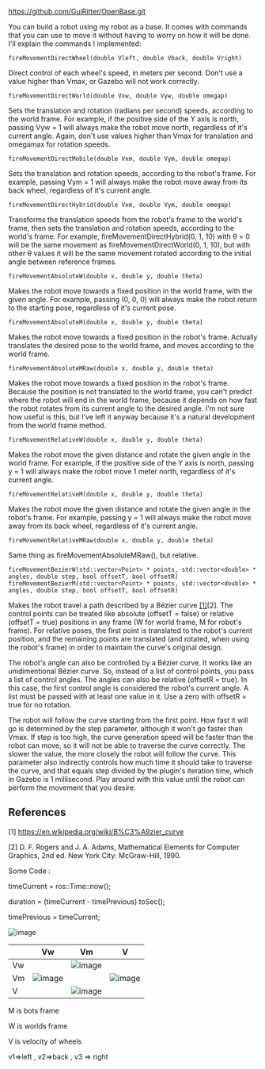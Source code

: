 https://github.com/GuiRitter/OpenBase.git

You can build a robot using my robot as a base. It comes with commands that you can use to move it without having to worry on how it will be done. I'll explain the commands I implemented:

````fireMovementDirectWheel(double Vleft, double Vback, double Vright)````

Direct control of each wheel's speed, in meters per second. Don't use a value higher than Vmax, or Gazebo will not work correctly.

````fireMovementDirectWorld(double Vxw, double Vyw, double omegap)````

Sets the translation and rotation (radians per second) speeds, according to the world frame. For example, if the positive side of the Y axis is north, passing Vyw = 1 will always make the robot move north, regardless of it's current angle. Again, don't use values higher than Vmax for translation and omegamax for rotation speeds.

````fireMovementDirectMobile(double Vxm, double Vym, double omegap)````

Sets the translation and rotation speeds, according to the robot's frame. For example, passing Vym = 1 will always make the robot move away from its back wheel, regardless of it's current angle.

````fireMovementDirectHybrid(double Vxm, double Vym, double omegap)````

Transforms the translation speeds from the robot's frame to the world's frame, then sets the translation and rotation speeds, according to the world's frame. For example, fireMovementDirectHybrid(0, 1, 10) with θ = 0 will be the same movement as fireMovementDirectWorld(0, 1, 10), but with other θ values it will be the same movement rotated according to the initial angle between reference frames.

````fireMovementAbsoluteW(double x, double y, double theta)````

Makes the robot move towards a fixed position in the world frame, with the given angle. For example, passing (0, 0, 0) will always make the robot return to the starting pose, regardless of it's current pose.

````fireMovementAbsoluteM(double x, double y, double theta)````

Makes the robot move towards a fixed position in the robot's frame. Actually translates the desired pose to the world frame, and moves according to the world frame.

````fireMovementAbsoluteMRaw(double x, double y, double theta)````

Makes the robot move towards a fixed position in the robot's frame. Because the position is not translated to the world frame, you can't predict where the robot will end in the world frame, because it depends on how fast the robot rotates from its current angle to the desired angle. I'm not sure how useful is this, but I've left it anyway because it's a natural development from the world frame method.

````fireMovementRelativeW(double x, double y, double theta)````

Makes the robot move the given distance and rotate the given angle in the world frame. For example, if the positive side of the Y axis is north, passing y = 1 will always make the robot move 1 meter north, regardless of it's current angle.

````fireMovementRelativeM(double x, double y, double theta)````

Makes the robot move the given distance and rotate the given angle in the robot's frame. For example, passing y = 1 will always make the robot move away from its back wheel, regardless of it's current angle.

````fireMovementRelativeMRaw(double x, double y, double theta)````

Same thing as fireMovementAbsoluteMRaw(), but relative.

````
fireMovementBezierW(std::vector<Point> * points, std::vector<double> * angles, double step, bool offsetT, bool offsetR)
fireMovementBezierM(std::vector<Point> * points, std::vector<double> * angles, double step, bool offsetT, bool offsetR)
````

Makes the robot travel a path described by a Bézier curve [[1]](https://en.wikipedia.org/wiki/B%C3%A9zier_curve)[2]. The control points can be treated like absolute (offsetT = false) or relative (offsetT = true) positions in any frame (W for world frame, M for robot's frame). For relative poses, the first point is translated to the robot's current position, and the remaining points are translated (and rotated, when using the robot's frame) in order to maintain the curve's original design.

The robot's angle can also be controlled by a Bézier curve. It works like an unidimentional Bézier curve. So, instead of a list of control points, you pass a list of control angles. The angles can also be relative (offsetR = true). In this case, the first control angle is considered the robot's current angle. A list must be passed with at least one value in it. Use a zero with offsetR = true for no rotation.

The robot will follow the curve starting from the first point. How fast it will go is determined by the step parameter, although it won't go faster than Vmax. If step is too high, the curve generation speed will be faster than the robot can move, so it will not be able to traverse the curve correctly. The slower the value, the more closely the robot will follow the curve. This parameter also indirectly controls how much time it should take to traverse the curve, and that equals step divided by the plugin's iteration time, which in Gazebo is 1 millisecond. Play around with this value until the robot can perform the movement that you desire.

## References

[1] https://en.wikipedia.org/wiki/B%C3%A9zier_curve

[2] D. F. Rogers and J. A. Adams, Mathematical Elements for Computer Graphics, 2nd ed. New York City: McGraw-Hill, 1990.



Some Code :

timeCurrent = ros::Time::now();

duration = (timeCurrent - timePrevious).toSec();

timePrevious = timeCurrent;



![image](https://user-images.githubusercontent.com/56964828/133204833-e6b65ec1-44bb-460c-a5ed-7aa7f16b31c8.png)



|      | Vw                                                           | Vm                                                           | V                                                            |
| ---- | ------------------------------------------------------------ | ------------------------------------------------------------ | ------------------------------------------------------------ |
| Vw   |                                                              | ![image](https://user-images.githubusercontent.com/56964828/133204754-bde502c8-ebee-41ac-b230-a5ec369f0556.png) |                                                              |
| Vm   | ![image](https://user-images.githubusercontent.com/56964828/133204879-5d1a5287-3c35-4ca8-b4e6-a9be41d00a0e.png) |                                                              | ![image](https://user-images.githubusercontent.com/56964828/133204738-07dcb033-9dd5-46e9-8d02-7e341eac731a.png) |
| V    |                                                              | ![image](https://user-images.githubusercontent.com/56964828/133204870-4787a37d-40a4-4760-9776-d41d2f2259c1.png) |                                                              |

M is bots frame

W is worlds frame 

V is velocity of wheels

v1=>left , v2=>back , v3 => right